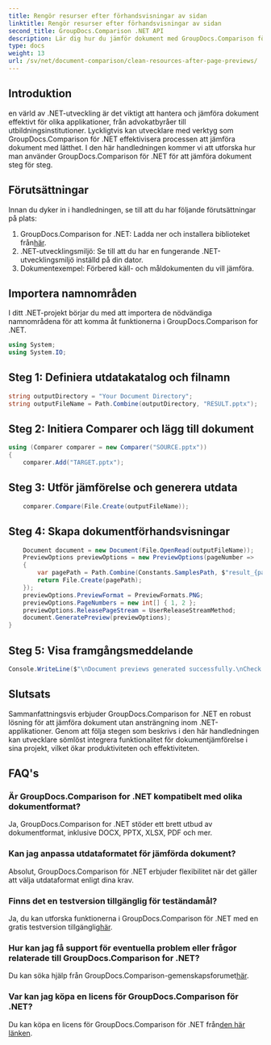 ```yaml
---
title: Rengör resurser efter förhandsvisningar av sidan
linktitle: Rengör resurser efter förhandsvisningar av sidan
second_title: GroupDocs.Comparison .NET API
description: Lär dig hur du jämför dokument med GroupDocs.Comparison för .NET steg för steg. Förbättra dina .NET-applikationer med effektiv dokumenthantering.
type: docs
weight: 13
url: /sv/net/document-comparison/clean-resources-after-page-previews/
---
```

## Introduktion
en värld av .NET-utveckling är det viktigt att hantera och jämföra dokument effektivt för olika applikationer, från advokatbyråer till utbildningsinstitutioner. Lyckligtvis kan utvecklare med verktyg som GroupDocs.Comparison för .NET effektivisera processen att jämföra dokument med lätthet. I den här handledningen kommer vi att utforska hur man använder GroupDocs.Comparison för .NET för att jämföra dokument steg för steg.
## Förutsättningar
Innan du dyker in i handledningen, se till att du har följande förutsättningar på plats:
1.  GroupDocs.Comparison for .NET: Ladda ner och installera biblioteket från[här](https://releases.groupdocs.com/comparison/net/).
2. .NET-utvecklingsmiljö: Se till att du har en fungerande .NET-utvecklingsmiljö inställd på din dator.
3. Dokumentexempel: Förbered käll- och måldokumenten du vill jämföra.

## Importera namnområden
I ditt .NET-projekt börjar du med att importera de nödvändiga namnområdena för att komma åt funktionerna i GroupDocs.Comparison for .NET.

```csharp
using System;
using System.IO;
```

## Steg 1: Definiera utdatakatalog och filnamn
```csharp
string outputDirectory = "Your Document Directory";
string outputFileName = Path.Combine(outputDirectory, "RESULT.pptx");
```
## Steg 2: Initiera Comparer och lägg till dokument
```csharp
using (Comparer comparer = new Comparer("SOURCE.pptx"))
{
    comparer.Add("TARGET.pptx");
```
## Steg 3: Utför jämförelse och generera utdata
```csharp
    comparer.Compare(File.Create(outputFileName));
```
## Steg 4: Skapa dokumentförhandsvisningar
```csharp
    Document document = new Document(File.OpenRead(outputFileName));
    PreviewOptions previewOptions = new PreviewOptions(pageNumber =>
    {
        var pagePath = Path.Combine(Constants.SamplesPath, $"result_{pageNumber}.png");
        return File.Create(pagePath);
    });
    previewOptions.PreviewFormat = PreviewFormats.PNG;
    previewOptions.PageNumbers = new int[] { 1, 2 };
    previewOptions.ReleasePageStream = UserReleaseStreamMethod;
    document.GeneratePreview(previewOptions);
}
```
## Steg 5: Visa framgångsmeddelande
```csharp
Console.WriteLine($"\nDocument previews generated successfully.\nCheck output in {outputDirectory}.");
```

## Slutsats
Sammanfattningsvis erbjuder GroupDocs.Comparison for .NET en robust lösning för att jämföra dokument utan ansträngning inom .NET-applikationer. Genom att följa stegen som beskrivs i den här handledningen kan utvecklare sömlöst integrera funktionalitet för dokumentjämförelse i sina projekt, vilket ökar produktiviteten och effektiviteten.
## FAQ's
### Är GroupDocs.Comparison for .NET kompatibelt med olika dokumentformat?
Ja, GroupDocs.Comparison for .NET stöder ett brett utbud av dokumentformat, inklusive DOCX, PPTX, XLSX, PDF och mer.
### Kan jag anpassa utdataformatet för jämförda dokument?
Absolut, GroupDocs.Comparison för .NET erbjuder flexibilitet när det gäller att välja utdataformat enligt dina krav.
### Finns det en testversion tillgänglig för teständamål?
 Ja, du kan utforska funktionerna i GroupDocs.Comparison för .NET med en gratis testversion tillgänglig[här](https://releases.groupdocs.com/).
### Hur kan jag få support för eventuella problem eller frågor relaterade till GroupDocs.Comparison for .NET?
 Du kan söka hjälp från GroupDocs.Comparison-gemenskapsforumet[här](https://forum.groupdocs.com/c/comparison/12).
### Var kan jag köpa en licens för GroupDocs.Comparison för .NET?
Du kan köpa en licens för GroupDocs.Comparison för .NET från[den här länken](https://purchase.groupdocs.com/buy).